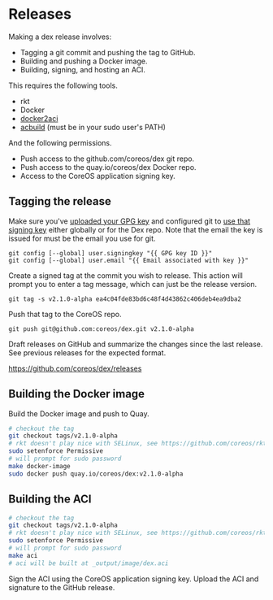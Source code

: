 # Releases

Making a dex release involves:

* Tagging a git commit and pushing the tag to GitHub.
* Building and pushing a Docker image.
* Building, signing, and hosting an ACI.

This requires the following tools.

* rkt
* Docker
* [docker2aci](https://github.com/appc/docker2aci)
* [acbuild](https://github.com/containers/build) (must be in your sudo user's PATH)

And the following permissions.

* Push access to the github.com/coreos/dex git repo.
* Push access to the quay.io/coreos/dex Docker repo.
* Access to the CoreOS application signing key.

## Tagging the release

Make sure you've [uploaded your GPG key](https://github.com/settings/keys) and
configured git to [use that signing key](
https://git-scm.com/book/en/v2/Git-Tools-Signing-Your-Work) either globally or
for the Dex repo. Note that the email the key is issued for must be the email
you use for git.

```
git config [--global] user.signingkey "{{ GPG key ID }}"
git config [--global] user.email "{{ Email associated with key }}"
```

Create a signed tag at the commit you wish to release. This action will prompt
you to enter a tag message, which can just be the release version.

```
git tag -s v2.1.0-alpha ea4c04fde83bd6c48f4d43862c406deb4ea9dba2
```

Push that tag to the CoreOS repo.

```
git push git@github.com:coreos/dex.git v2.1.0-alpha
```

Draft releases on GitHub and summarize the changes since the last release. See
previous releases for the expected format.

https://github.com/coreos/dex/releases

## Building the Docker image

Build the Docker image and push to Quay.

```bash
# checkout the tag
git checkout tags/v2.1.0-alpha
# rkt doesn't play nice with SELinux, see https://github.com/coreos/rkt/issues/1727
sudo setenforce Permissive
# will prompt for sudo password
make docker-image
sudo docker push quay.io/coreos/dex:v2.1.0-alpha
```

## Building the ACI

```bash
# checkout the tag
git checkout tags/v2.1.0-alpha
# rkt doesn't play nice with SELinux, see https://github.com/coreos/rkt/issues/1727
sudo setenforce Permissive
# will prompt for sudo password
make aci
# aci will be built at _output/image/dex.aci
```

Sign the ACI using the CoreOS application signing key. Upload the ACI and
signature to the GitHub release.
